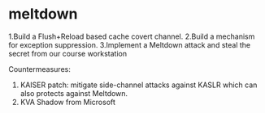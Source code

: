 # meltdown

1.Build a Flush+Reload based cache covert channel.
2.Build a mechanism for exception suppression.
3.Implement a Meltdown attack and steal the secret from our course workstation

Countermeasures:
1. KAISER patch: mitigate side-channel attacks against KASLR which can also protects against Meltdown.
2. KVA Shadow from Microsoft
